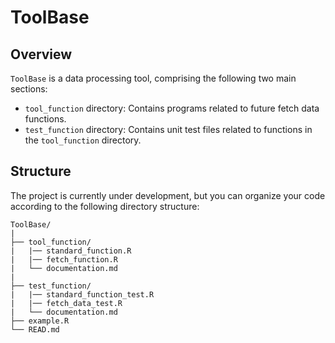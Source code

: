 # ToolBase

## Overview
`ToolBase` is a data processing tool, comprising the following two main sections:

- `tool_function` directory: Contains programs related to future fetch data functions.
- `test_function` directory: Contains unit test files related to functions in the `tool_function` directory.

## Structure
The project is currently under development, but you can organize your code according to the following directory structure:

```
ToolBase/
|
├── tool_function/
|   |── standard_function.R  
|   |── fetch_function.R
|   └── documentation.md
|
├── test_function/
|   |── standard_function_test.R  
|   |── fetch_data_test.R
|   └── documentation.md
├── example.R
└── READ.md
```